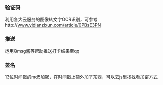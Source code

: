 ### 验证码

利用各大云服务的图像转文字OCR识别，可参考http://www.yidianzixun.com/article/0PBsE3PN

### 推送

运用Qmsg酱等帮助推送打卡结果至qq

### 签名

13位时间戳的md5加密，在时间戳上额外加了东西，可以去js里找找看加密方式

